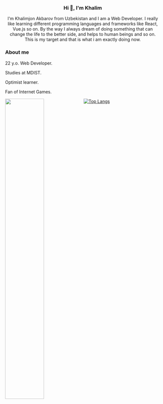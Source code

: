 <h3 align="center">Hi 👋, I'm Khalim</h3>
<p align="center">I'm Khalimjon Akbarov from Uzbekistan and I am a Web Developer. I really like learning different programming languages and frameworks like React, Vue.js so on. By the way I always dream of doing something that can change the life to the better side, and helps to human beings and so on. This is my target and that is what i am exactly doing now.</p>

<h3>About me</h3>
<p>22 y.o. Web Developer.</p>
<p>Studies at MDIST.</p>
<p>Optimist learner.</p>
<p>Fan of Internet Games.</p>

<img align="left" width="50%" src="https://github-readme-stats.vercel.app/api?username=Khalim021&show_icons=true&theme=radical" />

[![Top Langs](https://github-readme-stats.vercel.app/api/top-langs/?username=anuraghazra&layout=compact)](https://github.com/anuraghazra/github-readme-stats)












